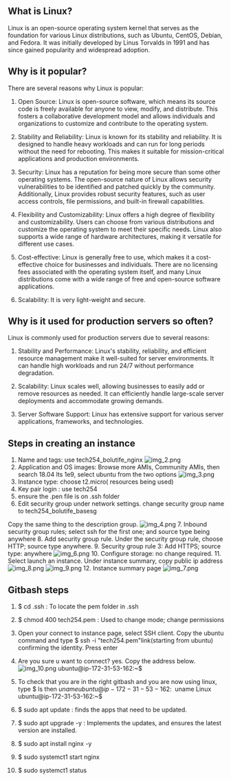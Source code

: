 ## What is Linux? ##
Linux is an open-source operating system kernel that serves as the foundation for various Linux distributions, such as Ubuntu, CentOS, Debian, and Fedora. 
It was initially developed by Linus Torvalds in 1991 and has since gained popularity and widespread adoption.

## Why is it popular? ##
There are several reasons why Linux is popular:

1. Open Source: Linux is open-source software, which means its source code is freely available for anyone to view, modify, and distribute. 
This fosters a collaborative development model and allows individuals and organizations to customize and contribute to the operating system.

2. Stability and Reliability: Linux is known for its stability and reliability. It is designed to handle heavy workloads and can run for long periods without the need for rebooting. This makes it suitable for mission-critical applications and production environments.

3. Security: Linux has a reputation for being more secure than some other operating systems. The open-source nature of Linux allows security vulnerabilities to be identified and patched quickly by the community. Additionally, Linux provides robust security features, such as user access controls, file permissions, and built-in firewall capabilities.

4. Flexibility and Customizability: Linux offers a high degree of flexibility and customizability. Users can choose from various distributions and customize the operating system to meet their specific needs. Linux also supports a wide range of hardware architectures, making it versatile for different use cases.

5. Cost-effective: Linux is generally free to use, which makes it a cost-effective choice for businesses and individuals. 
There are no licensing fees associated with the operating system itself, and many Linux distributions come with a wide range of free and open-source software applications.

6. Scalability: It is very light-weight and secure. 
## Why is it used for production servers so often? ##

Linux is commonly used for production servers due to several reasons:

1. Stability and Performance: Linux's stability, reliability, and efficient resource management make it well-suited for server environments. It can handle high workloads and run 24/7 without performance degradation.

2. Scalability: Linux scales well, allowing businesses to easily add or remove resources as needed. It can efficiently handle large-scale server deployments and accommodate growing demands.

3. Server Software Support: Linux has extensive support for various server applications, frameworks, and technologies.

## Steps in creating an instance ##

1. Name and tags: use tech254_bolutife_nginx
![img_2.png](img_2.png) 
2. Application and OS images: Browse more AMIs, Community AMIs, then search 18.04 lts 1e9, select ubuntu from the two options
![img_3.png](img_3.png)
3. Instance type: choose t2.micro( resources being used)
4. Key pair login : use tech254
5. ensure the .pen file is on .ssh folder
6. Edit security group under network settings. change security group name to tech254_bolutife_basesg

Copy the same thing to the description group.
![img_4.png](img_4.png)
7. Inbound security group rules; select ssh for the first one; and source type being anywhere
8. Add security group rule. Under the security group rule, choose HTTP; source type anywhere.
9. Security group rule 3: Add HTTPS; source type: anywhere
![img_6.png](img_6.png)
10. Configure storage: no change required. 
11. Select launch an instance. Under instance summary, copy public ip address
![img_8.png](img_8.png) ![img_9.png](img_9.png)
12. Instance summary page
![img_7.png](img_7.png)
## Gitbash steps
1. $ cd .ssh : To locate the pem folder in .ssh
2. $ chmod 400 tech254.pem : Used to change mode; change permissions
3. Open your connect to instance page, select SSH client. Copy the ubuntu command and type $ ssh -i "tech254.pem"link(starting from ubuntu)
confirming the identity. Press enter
4. Are you sure u want to connect? yes. Copy the address below. 
![img_10.png](img_10.png) ubuntu@ip-172-31-53-162:~$

5.  To check that you are in the right gitbash and you are now using linux,
type $ ls then $uname
ubuntu@ip-172-31-53-162:~$ uname
Linux
ubuntu@ip-172-31-53-162:~$

6. $ sudo apt update : finds the apps that need to be updated. 
7. $ sudo apt upgrade -y : Implements the updates, and ensures the latest version are installed. 
8. $ sudo apt install nginx -y
9. $ sudo systemct1 start nginx
10. $ sudo systemct1 status
